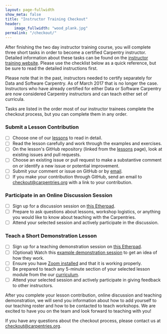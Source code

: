 ```yaml
---
layout: page-fullwidth
show_meta: false
title: "Instructor Training Checkout"
header:
    image_fullwidth: "wood_plank.jpg"
permalink: "/checkout/"
---
```


After finishing the two day instructor training course, you will complete three short tasks in order to become a
certified Carpentry instructor. Detailed information about these tasks can be found on the [instructor
training website](http://carpentries.github.io/instructor-training/checkout/). Please use the checklist below
as a quick reference, but be sure to read the detailed instructions first.

Please note that in the past, instructors needed to certify separately for Data and Software Carpentry. As of 
March 2017 that is no longer the case. Instructors who have already certified for either Data or Software Carpentry 
are now considered Carpentry instructors and can teach either set of curricula.

Tasks are listed in the order most of our instructor trainees complete the checkout process, but you can
complete them in any order.


### Submit a Lesson Contribution
- [ ] Choose one of our [lessons](/lessons/) to read in detail.
- [ ] Read the lesson carefully and work through the examples and exercises.
- [ ] On the lesson's GitHub repository (linked from the [lessons](/lessons/) page), look at existing issues and pull requests.
- [ ] Choose an existing issue or pull request to make a substantive comment on *or* identify a new issue or potential improvement.
- [ ] Submit your comment or issue on GitHub or by [email](mailto:checkout@carpentries.org).
- [ ] If you make your contribution through GitHub, send an email to [checkout@carpentries.org](mailto:checkout@carpentries.org) with a link to your contribution.

### Participate in an Online Discussion Session
- [ ] Sign up for a discussion session on [this Etherpad](http://pad.software-carpentry.org/instructor-discussion).
- [ ] Prepare to ask questions about lessons, workshop logistics, or anything you would like to know about teaching with the Carpentries.
- [ ] Attend your selected session and actively participate in the discussion.

### Teach a Short Demonstration Lesson
- [ ] Sign up for a teaching demonstration session on [this Etherpad](http://pad.software-carpentry.org/teaching-demos).
- [ ] (Optional) Watch this [example demonstration session](https://www.youtube.com/watch?v=FFO2cq-3PPg) to get an idea of how they work. 
- [ ] Ensure you have [Zoom installed](https://zoom.us/download) and that it is working properly.
- [ ] Be prepared to teach any 5-minute section of your selected lesson module from the our [curriculum](/lessons/).
- [ ] Attend your selected session and actively participate in giving feedback to other instructors.

After you complete your lesson contribution, online discussion and teaching demonstration, we will send you
information about how to add yourself to our teaching roster and how to be contacted to teach workshops.
We are excited to have you on the team and look forward to teaching with you!

If you have any questions about the checkout process, please contact us at
[checkout@carpentries.org](checkout@carpentries.org).
